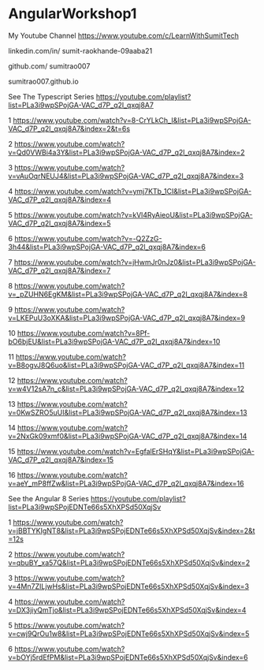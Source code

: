 # AngularWorkshop1



My Youtube Channel https://www.youtube.com/c/LearnWithSumitTech

linkedin.com/in/ sumit-raokhande-09aaba21

github.com/ sumitrao007

sumitrao007.github.io

See The Typescript Series
https://youtube.com/playlist?list=PLa3i9wpSPojGA-VAC_d7P_q2l_qxqj8A7

1 https://www.youtube.com/watch?v=8-CrYLkCh_I&list=PLa3i9wpSPojGA-VAC_d7P_q2l_qxqj8A7&index=2&t=6s

2 https://www.youtube.com/watch?v=Qd0VWBi4a3Y&list=PLa3i9wpSPojGA-VAC_d7P_q2l_qxqj8A7&index=2

3 https://www.youtube.com/watch?v=vAuOqrNEUJ4&list=PLa3i9wpSPojGA-VAC_d7P_q2l_qxqj8A7&index=3

4 https://www.youtube.com/watch?v=ymj7KTb_1CI&list=PLa3i9wpSPojGA-VAC_d7P_q2l_qxqj8A7&index=4

5 https://www.youtube.com/watch?v=kVl4RyAieoU&list=PLa3i9wpSPojGA-VAC_d7P_q2l_qxqj8A7&index=5

6 https://www.youtube.com/watch?v=-Q2ZzG-3h44&list=PLa3i9wpSPojGA-VAC_d7P_q2l_qxqj8A7&index=6

7 https://www.youtube.com/watch?v=jHwmJr0nJz0&list=PLa3i9wpSPojGA-VAC_d7P_q2l_qxqj8A7&index=7

8 https://www.youtube.com/watch?v=_pZUHN6EgKM&list=PLa3i9wpSPojGA-VAC_d7P_q2l_qxqj8A7&index=8

9 https://www.youtube.com/watch?v=LKEPuU3oXKA&list=PLa3i9wpSPojGA-VAC_d7P_q2l_qxqj8A7&index=9

10 https://www.youtube.com/watch?v=8Pf-bO6bjEU&list=PLa3i9wpSPojGA-VAC_d7P_q2l_qxqj8A7&index=10

11 https://www.youtube.com/watch?v=B8ogvJ8Q6uo&list=PLa3i9wpSPojGA-VAC_d7P_q2l_qxqj8A7&index=11

12 https://www.youtube.com/watch?v=w4V12sA7n_c&list=PLa3i9wpSPojGA-VAC_d7P_q2l_qxqj8A7&index=12

13 https://www.youtube.com/watch?v=0KwSZRO5uUI&list=PLa3i9wpSPojGA-VAC_d7P_q2l_qxqj8A7&index=13

14 https://www.youtube.com/watch?v=2NxGk09xmf0&list=PLa3i9wpSPojGA-VAC_d7P_q2l_qxqj8A7&index=14

15 https://www.youtube.com/watch?v=EgfalErSHqY&list=PLa3i9wpSPojGA-VAC_d7P_q2l_qxqj8A7&index=15

16 https://www.youtube.com/watch?v=aeY_mP8ffZw&list=PLa3i9wpSPojGA-VAC_d7P_q2l_qxqj8A7&index=16

See the Angular 8 Series
https://youtube.com/playlist?list=PLa3i9wpSPojEDNTe66s5XhXPSd50XqjSv

1 https://www.youtube.com/watch?v=jBBTYKIgNT8&list=PLa3i9wpSPojEDNTe66s5XhXPSd50XqjSv&index=2&t=12s

2 https://www.youtube.com/watch?v=qbuBY_xa57Q&list=PLa3i9wpSPojEDNTe66s5XhXPSd50XqjSv&index=2

3 https://www.youtube.com/watch?v=4Mn7ZILjwHs&list=PLa3i9wpSPojEDNTe66s5XhXPSd50XqjSv&index=3

4 https://www.youtube.com/watch?v=DX3jiyQmTjo&list=PLa3i9wpSPojEDNTe66s5XhXPSd50XqjSv&index=4

5 https://www.youtube.com/watch?v=cwj9QrOu1w8&list=PLa3i9wpSPojEDNTe66s5XhXPSd50XqjSv&index=5

6 https://www.youtube.com/watch?v=bOYj5rdEfPM&list=PLa3i9wpSPojEDNTe66s5XhXPSd50XqjSv&index=6

